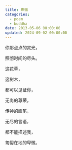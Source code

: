 ```yaml
---
title: 卑微
categories:
  - poem
  - buddha
date: 2013-05-06 00:00:00
updated: 2024-09-02 00:00:00
---
```


你那点点的灵光，

照彻时间的尽头。

这花草，

这树木，

都可以见证你，

无尚的尊荣。

传神的画笔，

无尽的言语，

都不能描述我，

匍匐在地的卑微。